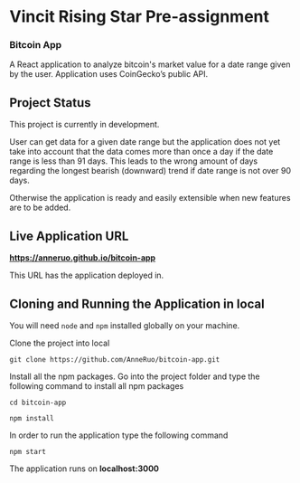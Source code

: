 # Vincit Rising Star Pre-assignment

### Bitcoin App

A React application to analyze bitcoin's market value for a date range given by the user. Application uses CoinGecko’s public API.

## Project Status

This project is currently in development.

User can get data for a given date range but the application does not yet take into account that the data comes more than once a day if the date range is less than 91 days. This leads to the wrong amount of days regarding the longest bearish (downward) trend if date range is not over 90 days.

Otherwise the application is ready and easily extensible when new features are to be added.

## Live Application URL

**https://anneruo.github.io/bitcoin-app**

This URL has the application deployed in.


## Cloning and Running the Application in local

You will need `node` and `npm` installed globally on your machine.

Clone the project into local

`git clone https://github.com/AnneRuo/bitcoin-app.git`

Install all the npm packages. Go into the project folder and type the following command to install all npm packages

`cd bitcoin-app`

`npm install`

In order to run the application type the following command

`npm start`

The application runs on **localhost:3000**